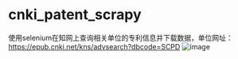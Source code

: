 # cnki_patent_scrapy
使用selenium在知网上查询相关单位的专利信息并下载数据，单位网址：https://epub.cnki.net/kns/advsearch?dbcode=SCPD 
![image](https://github.com/user-attachments/assets/0b127ee7-40ac-492a-a92f-579d7a8750b1)
